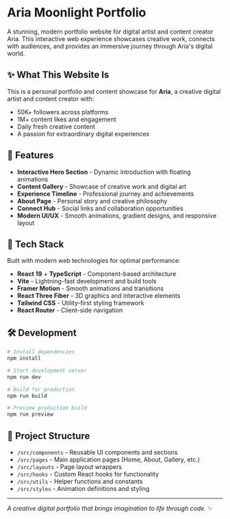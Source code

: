 # Aria Moonlight Portfolio

A stunning, modern portfolio website for digital artist and content creator Aria. This interactive web experience showcases creative work, connects with audiences, and provides an immersive journey through Aria's digital world.

## ✨ What This Website Is

This is a personal portfolio and content showcase for **Aria**, a creative digital artist and content creator with:
- 50K+ followers across platforms
- 1M+ content likes and engagement
- Daily fresh creative content
- A passion for extraordinary digital experiences

## 🎨 Features

- **Interactive Hero Section** - Dynamic introduction with floating animations
- **Content Gallery** - Showcase of creative work and digital art
- **Experience Timeline** - Professional journey and achievements  
- **About Page** - Personal story and creative philosophy
- **Connect Hub** - Social links and collaboration opportunities
- **Modern UI/UX** - Smooth animations, gradient designs, and responsive layout

## 🚀 Tech Stack

Built with modern web technologies for optimal performance:

- **React 19** + **TypeScript** - Component-based architecture
- **Vite** - Lightning-fast development and build tools
- **Framer Motion** - Smooth animations and transitions
- **React Three Fiber** - 3D graphics and interactive elements
- **Tailwind CSS** - Utility-first styling framework
- **React Router** - Client-side navigation

## 🛠️ Development

```bash
# Install dependencies
npm install

# Start development server
npm run dev

# Build for production
npm run build

# Preview production build
npm run preview
```

## 🎯 Project Structure

- `/src/components` - Reusable UI components and sections
- `/src/pages` - Main application pages (Home, About, Gallery, etc.)
- `/src/layouts` - Page layout wrappers
- `/src/hooks` - Custom React hooks for functionality
- `/src/utils` - Helper functions and constants
- `/src/styles` - Animation definitions and styling

---

*A creative digital portfolio that brings imagination to life through code.* ✨
